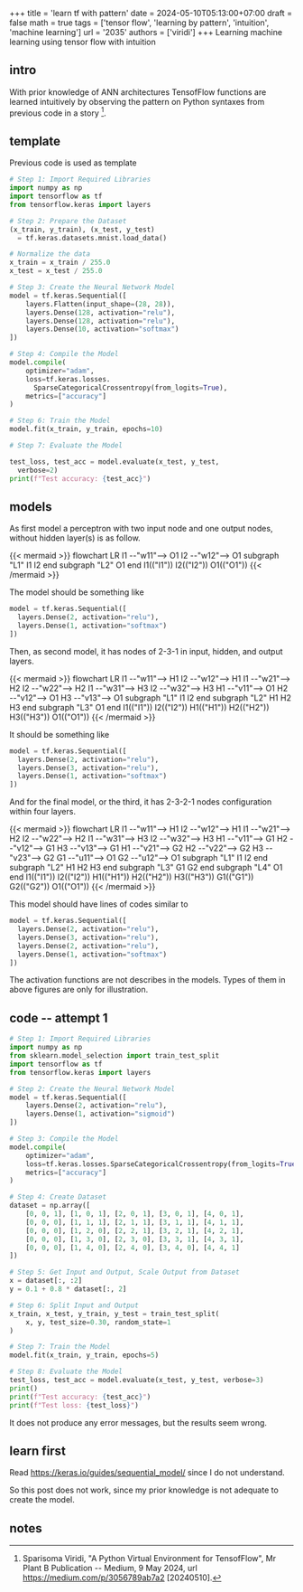 +++
title = 'learn tf with pattern'
date = 2024-05-10T05:13:00+07:00
draft = false
math = true
tags = ['tensor flow', 'learning by pattern', 'intuition', 'machine learning']
url = '2035'
authors = ['viridi']
+++
Learning machine learning using tensor flow with intuition <!--more-->


## intro
With prior knowledge of ANN architectures TensofFlow functions are learned intuitively by observing the pattern on Python syntaxes from previous code in a story [^viridi_2024].


## template
Previous code is used as template

```py
# Step 1: Import Required Libraries
import numpy as np
import tensorflow as tf
from tensorflow.keras import layers

# Step 2: Prepare the Dataset
(x_train, y_train), (x_test, y_test)
  = tf.keras.datasets.mnist.load_data()

# Normalize the data
x_train = x_train / 255.0
x_test = x_test / 255.0

# Step 3: Create the Neural Network Model
model = tf.keras.Sequential([
    layers.Flatten(input_shape=(28, 28)),
    layers.Dense(128, activation="relu"),
    layers.Dense(128, activation="relu"),
    layers.Dense(10, activation="softmax")
])

# Step 4: Compile the Model
model.compile(
    optimizer="adam",
    loss=tf.keras.losses.
      SparseCategoricalCrossentropy(from_logits=True),
    metrics=["accuracy"]
)

# Step 6: Train the Model
model.fit(x_train, y_train, epochs=10)

# Step 7: Evaluate the Model

test_loss, test_acc = model.evaluate(x_test, y_test,
  verbose=2)
print(f"Test accuracy: {test_acc}")
```

## models
As first model a perceptron with two input node and one output nodes, without hidden layer(s) is as follow.

{{< mermaid >}}
flowchart LR
  I1 --"w11"--> O1
  I2 --"w12"--> O1
  subgraph "L1"
    I1
    I2
  end
  subgraph "L2"
    O1
  end
  I1(("I1"))
  I2(("I2"))
  O1(("O1"))
{{< /mermaid >}}

The model should be something like

```py
model = tf.keras.Sequential([
  layers.Dense(2, activation="relu"),
  layers.Dense(1, activation="softmax")
])
```

Then, as second model, it has nodes of 2-3-1 in input, hidden, and output layers.

{{< mermaid >}}
flowchart LR
  I1 --"w11"--> H1
  I2 --"w12"--> H1
  I1 --"w21"--> H2
  I2 --"w22"--> H2
  I1 --"w31"--> H3
  I2 --"w32"--> H3
  H1 --"v11"--> O1
  H2 --"v12"--> O1
  H3 --"v13"--> O1
  subgraph "L1"
    I1
    I2
  end
  subgraph "L2"
    H1
    H2
    H3
  end
  subgraph "L3"
    O1
  end
  I1(("I1"))
  I2(("I2"))
  H1(("H1"))
  H2(("H2"))
  H3(("H3"))
  O1(("O1"))
{{< /mermaid >}}

It should be something like

```py
model = tf.keras.Sequential([
  layers.Dense(2, activation="relu"),
  layers.Dense(3, activation="relu"),
  layers.Dense(1, activation="softmax")
])
```

And for the final model, or the third, it has 2-3-2-1 nodes configuration within four layers.

{{< mermaid >}}
flowchart LR
  I1 --"w11"--> H1
  I2 --"w12"--> H1
  I1 --"w21"--> H2
  I2 --"w22"--> H2
  I1 --"w31"--> H3
  I2 --"w32"--> H3
  H1 --"v11"--> G1
  H2 --"v12"--> G1
  H3 --"v13"--> G1
  H1 --"v21"--> G2
  H2 --"v22"--> G2
  H3 --"v23"--> G2
  G1 --"u11"--> O1
  G2 --"u12"--> O1
  subgraph "L1"
    I1
    I2
  end
  subgraph "L2"
    H1
    H2
    H3
  end
  subgraph "L3"
    G1
    G2
  end
  subgraph "L4"
    O1
  end
  I1(("I1"))
  I2(("I2"))
  H1(("H1"))
  H2(("H2"))
  H3(("H3"))
  G1(("G1"))
  G2(("G2"))
  O1(("O1"))
{{< /mermaid >}}

This model should have lines of codes similar to

```py
model = tf.keras.Sequential([
  layers.Dense(2, activation="relu"),
  layers.Dense(3, activation="relu"),
  layers.Dense(2, activation="relu"),
  layers.Dense(1, activation="softmax")
])
```

The activation functions are not describes in the models. Types of them in above figures are only for illustration.


## code -- attempt 1
```py
# Step 1: Import Required Libraries
import numpy as np
from sklearn.model_selection import train_test_split
import tensorflow as tf
from tensorflow.keras import layers

# Step 2: Create the Neural Network Model
model = tf.keras.Sequential([
    layers.Dense(2, activation="relu"),
    layers.Dense(1, activation="sigmoid")
])

# Step 3: Compile the Model
model.compile(
    optimizer="adam",
    loss=tf.keras.losses.SparseCategoricalCrossentropy(from_logits=True),
    metrics=["accuracy"]
)

# Step 4: Create Dataset
dataset = np.array([
    [0, 0, 1], [1, 0, 1], [2, 0, 1], [3, 0, 1], [4, 0, 1],
    [0, 0, 0], [1, 1, 1], [2, 1, 1], [3, 1, 1], [4, 1, 1],
    [0, 0, 0], [1, 2, 0], [2, 2, 1], [3, 2, 1], [4, 2, 1],
    [0, 0, 0], [1, 3, 0], [2, 3, 0], [3, 3, 1], [4, 3, 1],
    [0, 0, 0], [1, 4, 0], [2, 4, 0], [3, 4, 0], [4, 4, 1]
])

# Step 5: Get Input and Output, Scale Output from Dataset
x = dataset[:, :2]
y = 0.1 + 0.8 * dataset[:, 2]

# Step 6: Split Input and Output
x_train, x_test, y_train, y_test = train_test_split(
    x, y, test_size=0.30, random_state=1
)

# Step 7: Train the Model
model.fit(x_train, y_train, epochs=5)

# Step 8: Evaluate the Model
test_loss, test_acc = model.evaluate(x_test, y_test, verbose=3)
print()
print(f"Test accuracy: {test_acc}")
print(f"Test loss: {test_loss}")
```

It does not produce any error messages, but the results seem wrong.


## learn first
Read https://keras.io/guides/sequential_model/ since I do not understand.

So this post does not work, since my prior knowledge is not adequate to create the model.


## notes
[^viridi_2024]: Sparisoma Viridi, "A Python Virtual Environment for TensofFlow", Mr Plant B Publication -- Medium, 9 May 2024, url https://medium.com/p/3056789ab7a2 [20240510].
